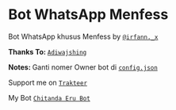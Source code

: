 # Bot WhatsApp Menfess
Bot WhatsApp khusus Menfess by [`@irfann._x`](https://instagram.com/irfann._x)

<b>Thanks To: </b>[`Adiwajshing`](https://github.com/adiwajshing)

<b>Notes: </b>Ganti nomer Owner bot di [`config.json`](config.json)

Support me on [`Trakteer`](https://trakteer.id/chibot)

My Bot [`Chitanda Eru Bot`](https://wa.me/628988889828)
